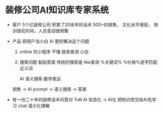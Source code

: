 # 装修公司AI知识库专家系统

- 客户
    5个亿装修公司
    积累了20余年的话术
    500+的销售， 文化水平很低，
    培训很花时间，人员变动很频繁

- 产品
    把用户当小白 AI 更好解决这个问题
    1. online 的小程序
        不懂 就来查询
        小白
    2. 搜索问题 黏贴答案
        传统的搜索是 like查询 %关键词%
        %价格%逐字匹配
        近义词

        AI 语义搜索  数学表达
    
    销售  -> AI prompt -> 语义搜索 -> 答案

- 有一份二十年的装修话术问答对 ToB AI 
    信息化 -> AI化
    把知识库交给AI先学习
    chat 语义化理解